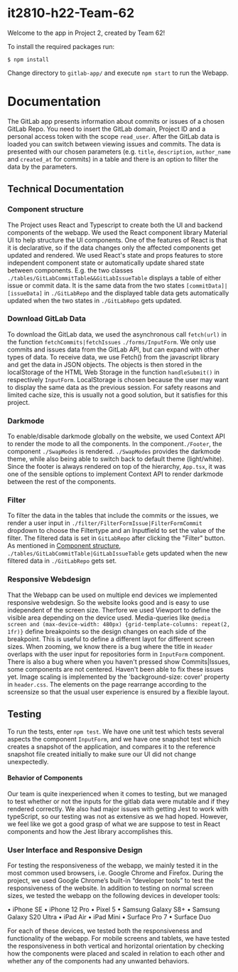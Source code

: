 # it2810-h22-Team-62
Welcome to the app in Project 2, created by Team 62!

To install the required packages run:

    $ npm install 

Change directory to `gitlab-app/` and execute `npm start` to run the Webapp.

# Documentation
The GitLab app presents information about commits or issues of a chosen GitLab Repo. You need to insert the GitLab domain, Project ID and a personal access token with the scope `read_user`. After the GitLab data is loaded you can switch between viewing issues and commits. The data is presented with our chosen parameters (e.g. `title`, `description`, `author_name` and `created_at` for commits) in a table and there is an option to filter the data by the parameters.

## Technical Documentation

### Component structure
The Project uses React and Typescript to create both the UI and backend components of the webapp. We used the React component library Material UI to help structure the UI components. One of the features of React is that it is declarative, so if the data changes only the affected components get updated and rendered. We used React's state and props features to store independent component state or automatically update shared state between components. E.g. the two classes `./tables/GitLabCommitTable&&GitLabIssueTable` displays a table of either issue or commit data. It is the same data from the two states `[commitData]|[issueData]` in `./GitLabRepo` and the displayed table data gets automatically updated when the two states in `./GitLabRepo` gets updated. 

### Download GitLab Data
To download the GitLab data, we used the asynchronous call `fetch(url)` in the function `fetchCommits|fetchIssues` `./forms/InputForm`. We only use commits and issues data from the GitLab API, but can expand with other types of data. To receive data, we use Fetch() from the javascript library and get the data in JSON objects. The objects is then stored in the localStorage of the HTML Web Storage in the function `handleSubmit()` in respectively `InputForm`. LocalStorage is chosen because the user may want to display the same data as the previous session. For safety reasons and limited cache size, this is usually not a good solution, but it satisfies for this project.

### Darkmode
To enable/disable darkmode globally on the website, we used Context API to render the mode to all the components. In the component`./Footer`, the component `./SwapModes` is rendered. `./SwapModes` provides the darkmode theme, while also being able to switch back to default theme (light/white). Since the footer is always rendered on top of the hierarchy, `App.tsx`, it was one of the sensible options to implement Context API to render darkmode between the rest of the components.

### Filter
To filter the data in the tables that include the commits or the issues, we render a user input in `./filter/FilterFormIssue|FilterFormCommit` dropdown to choose the Filtertype and an Inputfield to set the value of the filter. The filtered data is set in `GitLabRepo` after clicking the "Filter" button. As mentioned in [Component structure](#Component-structure), `./tables/GitLabCommitTable|GitLabIssueTable` gets updated when the new filtered data in `./GitLabRepo` gets set.

### Responsive Webdesign
That the Webapp can be used on multiple end devices we implemented responsive webdesign. So the website looks good and is easy to use independent of the screen size. Therfore we used Viewport to define the visible area depending on the device used.
Media-queries like `@media screen and (max-device-width: 480px) {grid-template-columns: repeat(2, 1fr)}` define breakpoints so the design changes on each side of the breakpoint. This is useful to define a different layot for different screen sizes. When zooming, we know there is a bug where the title in `Header` overlaps with the user input for repositories form in `InputForm` component. There is also a bug where when you haven't pressed show Commits|Issues, some components are not centered. Haven't been able to fix these issues yet.
Image scaling is implemented by the 'background-size: cover' property in `header.css`.
The elements on the page rearrange according to the screensize so that the usual user
experience is ensured by a flexible layout.

## Testing
To run the tests, enter `npm test`. We have one unit test which tests several aspects the component `InputForm`, and we have one snapshot test which creates a snapshot of the application, and compares it to the reference snapshot file created initially to make sure our UI did not change unexpectedly.

#### Behavior of Components
Our team is quite inexperienced when it comes to testing, but we managed to test whether or not the inputs for the gitlab data were mutable and if they rendered correctly. We also had major issues with getting Jest to work with typeScript, so our testing was not as extensive as we had hoped. However, we feel like we got a good grasp of what we are suppose to test in React components and how the Jest library accomplishes this.

### User Interface and Responsive Design
For testing the responsiveness of the webapp, we  mainly tested it in the most common used browsers, i.e. Google Chrome and Firefox. During the project, we used Google Chrome’s built-in “developer tools” to test the responsiveness of the website. In addition to testing on normal screen sizes, we  tested the webapp on the following devices in developer tools:

•	iPhone SE
•	iPhone 12 Pro
•	Pixel 5
•	Samsung Galaxy S8+
•	Samsung Galaxy S20 Ultra
•	iPad Air
•	iPad Mini
•	Surface Pro 7
•	Surface Duo

For each of these devices, we tested both the responsiveness and functionality of the webapp. For mobile screens and tablets, we have tested the responsiveness in both vertical and horizontal orientation by checking how the components were placed and scaled in relation to each other and whether any of the components had any unwanted behaviors. 
